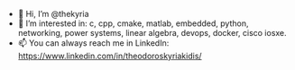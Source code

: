 - 👋 Hi, I’m @thekyria
- 👀 I’m interested in: c, cpp, cmake, matlab, embedded, python, networking, power systems, linear algebra, devops, docker, cisco iosxe.
- 📫 You can always reach me in LinkedIn: https://www.linkedin.com/in/theodoroskyriakidis/

<!---
thekyria/thekyria is a ✨ special ✨ repository because its `README.md` (this file) appears on your GitHub profile.
You can click the Preview link to take a look at your changes.
--->
